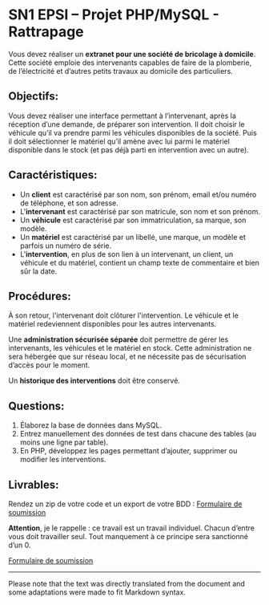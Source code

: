 # SN1 EPSI – Projet PHP/MySQL - Rattrapage

Vous devez réaliser un **extranet pour une société de bricolage à domicile**. Cette société emploie des intervenants capables de faire de la plomberie, de l’électricité et d’autres petits travaux au domicile des particuliers.

## Objectifs:

Vous devez réaliser une interface permettant à l’intervenant, après la réception d’une demande, de préparer son intervention. Il doit choisir le véhicule qu’il va prendre parmi les véhicules disponibles de la société. Puis il doit sélectionner le matériel qu’il amène avec lui parmi le matériel disponible dans le stock (et pas déjà parti en intervention avec un autre).

## Caractéristiques:

- Un **client** est caractérisé par son nom, son prénom, email et/ou numéro de téléphone, et son adresse.
- L'**intervenant** est caractérisé par son matricule, son nom et son prénom.
- Un **véhicule** est caractérisé par son immatriculation, sa marque, son modèle.
- Un **matériel** est caractérisé par un libellé, une marque, un modèle et parfois un numéro de série.
- L'**intervention**, en plus de son lien à un intervenant, un client, un véhicule et du matériel, contient un champ texte de commentaire et bien sûr la date.

## Procédures:

À son retour, l'intervenant doit clôturer l'intervention. Le véhicule et le matériel redeviennent disponibles pour les autres intervenants.

Une **administration sécurisée séparée** doit permettre de gérer les intervenants, les véhicules et le matériel en stock. Cette administration ne sera hébergée que sur réseau local, et ne nécessite pas de sécurisation d’accès pour le moment.

Un **historique des interventions** doit être conservé.

## Questions:

1. Élaborez la base de données dans MySQL.
2. Entrez manuellement des données de test dans chacune des tables (au moins une ligne par table).
3. En PHP, développez les pages permettant d’ajouter, supprimer ou modifier les interventions.

## Livrables:

Rendez un zip de votre code et un export de votre BDD : [Formulaire de soumission](https://forms.gle/HcmGanpH2ygQeRb26)

**Attention**, je le rappelle : ce travail est un travail individuel. Chacun d’entre vous doit travailler seul. Tout manquement à ce principe sera sanctionné d’un 0.

[Formulaire de soumission](https://forms.gle/HcmGanpH2ygQeRb26)

---

Please note that the text was directly translated from the document and some adaptations were made to fit Markdown syntax.